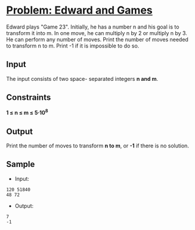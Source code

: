# [Problem: Edward and Games](https://my.newtonschool.co/playground/code/66zpk8u1ama4)

Edward plays "Game 23". Initially, he has a number n and his goal is to transform it into m. In one move, he can multiply n by 2 or multiply n by 3. He can perform any number of moves. Print the number of moves needed to transform n to m. Print -1 if it is impossible to do so.

## Input

The input consists of two space- separated integers **n and m**.

## Constraints

**1 ≤ n ≤ m ≤ 5⋅10<sup>8</sup>**

## Output

Print the number of moves to transform **n to m**, or **-1** if there is no solution.

## Sample

- Input:
```
120 51840
48 72
```

- Output:
```
7
-1
```
